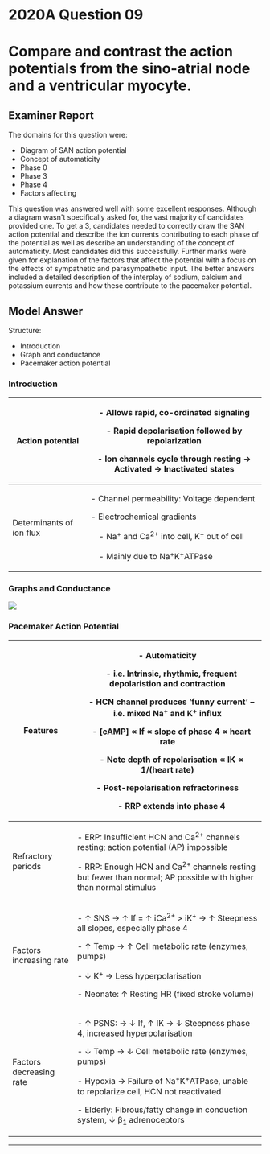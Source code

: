 # 2020A Question 09 
# Compare and contrast the action potentials from the sino-atrial node and a ventricular myocyte.


## Examiner Report
The domains for this question were:
* Diagram of SAN action potential
* Concept of automaticity
* Phase 0
* Phase 3
* Phase 4
* Factors affecting


This question was answered well with some excellent responses. Although a diagram wasn't specifically asked for, the vast majority of candidates provided one. To get a 3, candidates needed to correctly draw the SAN action potential and describe the ion currents contributing to each phase of the potential as well as describe an understanding of the concept of automaticity. Most candidates did this successfully. Further marks were given for explanation of the factors that affect the potential with a focus on the effects of sympathetic and parasympathetic input. The better answers included a detailed description of the interplay of sodium, calcium and potassium currents and how these contribute to the pacemaker potential.

## Model Answer
Structure:
- Introduction
- Graph and conductance
- Pacemaker action potential

### Introduction

|Action potential|<p>- Allows rapid, co-ordinated signaling</p><p>- Rapid depolarisation followed by repolarization</p><p>- Ion channels cycle through resting → Activated → Inactivated states</p>|
| -- | -- |
|Determinants of ion flux|<p>- Channel permeability: Voltage dependent</p><p>- Electrochemical gradients</p><p>&emsp;- Na<sup>+</sup> and Ca<sup>2+</sup> into cell, K<sup>+</sup> out of cell</p><p>&emsp;- Mainly due to Na<sup>+</sup>K<sup>+</sup>ATPase</p>|

### Graphs and Conductance
<img src="\resources\pacemaker-phases.svg">


### Pacemaker Action Potential

|Features|<p>- Automaticity</p><p>&emsp;- i.e. Intrinsic, rhythmic, frequent depolaristion and contraction</p><p>&emsp;- HCN channel produces ‘funny current’ – i.e. mixed Na<sup>+</sup> and K<sup>+</sup> influx</p><p>&emsp;- [cAMP] ∝ If ∝ slope of phase 4 ∝ heart rate</p><p>&emsp;- Note depth of repolarisation ∝ IK ∝ 1/(heart rate)</p><p>- Post-repolarisation refractoriness </p><p>&emsp;- RRP extends into phase 4</p>|
| -- | -- |
|Refractory periods|<p>- ERP: Insufficient HCN and Ca<sup>2+</sup> channels resting; action potential (AP) impossible</p><p>- RRP: Enough HCN and Ca<sup>2+</sup> channels resting but fewer than normal; AP possible with higher than normal stimulus</p>|
|Factors increasing rate|<p>- ↑ SNS → ↑ If = ↑ iCa<sup>2+</sup> > iK<sup>+</sup> → ↑ Steepness all slopes, especially phase 4</p><p>- ↑ Temp → ↑ Cell metabolic rate (enzymes, pumps)</p><p>- ↓ K<sup>+</sup> → Less hyperpolarisation</p><p>- Neonate: ↑ Resting HR (fixed stroke volume)</p>|
|Factors decreasing rate|<p>- ↑ PSNS: → ↓ If, ↑ IK → ↓ Steepness phase 4, increased hyperpolarisation</p><p>- ↓ Temp → ↓ Cell metabolic rate (enzymes, pumps)</p><p>- Hypoxia → Failure of Na<sup>+</sup>K<sup>+</sup>ATPase, unable to repolarize cell, HCN not reactivated</p><p>- Elderly: Fibrous/fatty change in conduction system, ↓ β<sub>1</sub> adrenoceptors</p>|




--- 

